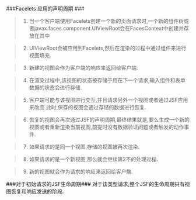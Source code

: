 ###Facelets 应用的声明周期 ###

>1. 当一个客户端使用Facelets创建一个新的页面请求时,一个新的组件树或者javax.faces.component.UIViewRoot会在FacesContext中创建并存放在其中

>2. UIViewRoot会被应用到Facelets,然后在渲染的过程中通过组件来进行视图填充.

>3. 新建的视图会作为客户端的响应来返回给客户端.

>4. 在渲染过程中,该视图的状态被存储于用在下一个请求,输入组件和表单数据的状态会进行存储.

>5. 客户端可能与该视图进行交互,并且请求另外一个视图或者通过JSF应用来改变.此时,保存的视图会通过存储的数据进行恢复.

>6. 恢复的视图会再次通过JSF的声明周期,最终结果就是,要么生成一个新的视图或者重新渲染当前视图,前提时没有数据验证问题或者触发的动作事件.

>7. 如果请求的是同一个视图,存储的视图被再次渲染.

>8. 如果请求的是一个新视图,那么就会继续第2不的处理过程.

>9. 新的视图就会作为请求的响应来返回给客户端.



###对于初始请求的JSF生命周期###
对于该类型请求,整个JSF的生命周期只有视图恢复和响应发送的阶段.
